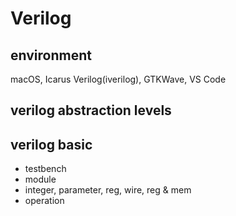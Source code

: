 # Verilog
## environment
macOS, Icarus Verilog(iverilog), GTKWave, VS Code

## verilog abstraction levels
## verilog basic
- testbench
- module
- integer, parameter, reg, wire, reg & mem
- operation
